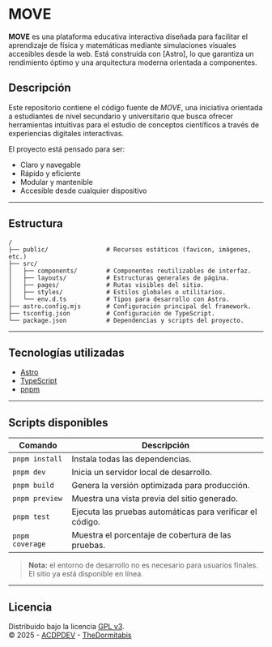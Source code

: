 # MOVE 

**MOVE** es una plataforma educativa interactiva diseñada para facilitar el aprendizaje de física y matemáticas mediante simulaciones visuales accesibles desde la web. Está construida con [Astro], lo que garantiza un rendimiento óptimo y una arquitectura moderna orientada a componentes.


## Descripción

Este repositorio contiene el código fuente de *MOVE*, una iniciativa orientada a estudiantes de nivel secundario y universitario que busca ofrecer herramientas intuitivas para el estudio de conceptos científicos a través de experiencias digitales interactivas.

El proyecto está pensado para ser:

- Claro y navegable
- Rápido y eficiente
- Modular y mantenible
- Accesible desde cualquier dispositivo

---

## Estructura

```text
/
├── public/                # Recursos estáticos (favicon, imágenes, etc.)
├── src/
│   ├── components/        # Componentes reutilizables de interfaz.
│   ├── layouts/           # Estructuras generales de página.
│   ├── pages/             # Rutas visibles del sitio.
│   ├── styles/            # Estilos globales o utilitarios.
│   └── env.d.ts           # Tipos para desarrollo con Astro.
├── astro.config.mjs       # Configuración principal del framework.
├── tsconfig.json          # Configuración de TypeScript.
└── package.json           # Dependencias y scripts del proyecto.
```

---

## Tecnologías utilizadas

- [Astro](https://astro.build)
- [TypeScript](https://www.typescriptlang.org/)
- [pnpm](https://pnpm.io/)

---

## Scripts disponibles

| Comando         | Descripción                                                   |
|-----------------|---------------------------------------------------------------|
| `pnpm install`  | Instala todas las dependencias.                               |
| `pnpm dev`      | Inicia un servidor local de desarrollo.                       |
| `pnpm build`    | Genera la versión optimizada para producción.                 |
| `pnpm preview`  | Muestra una vista previa del sitio generado.                  |
| `pnpm test`     | Ejecuta las pruebas automáticas para verificar el código.     |
| `pnpm coverage` | Muestra el porcentaje de cobertura de las pruebas.            |

> **Nota:** el entorno de desarrollo no es necesario para usuarios finales. El sitio ya está disponible en línea.
---

## Licencia

Distribuido bajo la licencia [GPL v3](LICENSE).  
© 2025 - [ACDPDEV](https://github.com/ACDPDEV) - [TheDormitabis](https://github.com/TheDormitabis)
